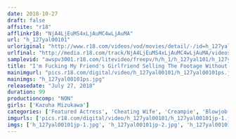 ```yaml
---
date: 2018-10-27
draft: false
affsite: "r18"
afflinkr18: "NjA4LjEuMS4xLjAuMC4wLjAuMA"
url: "h_127yal00101"
urloriginal: "http://www.r18.com/videos/vod/movies/detail/-/id=h_127yal00101"
urlfinal: "http://media.r18.com/track/NjA4LjEuMS4xLjAuMC4wLjAuMA/videos/vod/movies/detail/-/id=h_127yal00101"
samplevid: "awspv3001.r18.com/litevideo/freepv/h/h_1/h_127yal101/h_127yal101_dmb_w.mp4"
title: "I'm Fucking My Friend's Girlfriend Selling The Footage Without Permission Kazuha Mizukawa"
mainimgurl: "pics.r18.com/digital/video/h_127yal00101/h_127yal00101ps.jpg"
mainimgs: "h_127yal00101ps.jpg"
releasedate: "July 27, 2018"
duration: 99
productioncomp: "NON"
girls: ['Kazuha Mizukawa']
categories: ['Featured Actress', 'Cheating Wife', 'Creampie', 'Blowjob', 'Substance Use', 'Squirting', 'Hi-Def']
imgurls: ['pics.r18.com/digital/video/h_127yal00101/h_127yal00101jp-1.jpg', 'pics.r18.com/digital/video/h_127yal00101/h_127yal00101jp-2.jpg', 'pics.r18.com/digital/video/h_127yal00101/h_127yal00101jp-3.jpg', 'pics.r18.com/digital/video/h_127yal00101/h_127yal00101jp-4.jpg', 'pics.r18.com/digital/video/h_127yal00101/h_127yal00101jp-5.jpg', 'pics.r18.com/digital/video/h_127yal00101/h_127yal00101jp-6.jpg', 'pics.r18.com/digital/video/h_127yal00101/h_127yal00101jp-7.jpg', 'pics.r18.com/digital/video/h_127yal00101/h_127yal00101jp-8.jpg', 'pics.r18.com/digital/video/h_127yal00101/h_127yal00101jp-9.jpg', 'pics.r18.com/digital/video/h_127yal00101/h_127yal00101jp-10.jpg', 'pics.r18.com/digital/video/h_127yal00101/h_127yal00101jp-11.jpg', 'pics.r18.com/digital/video/h_127yal00101/h_127yal00101jp-12.jpg', 'pics.r18.com/digital/video/h_127yal00101/h_127yal00101jp-13.jpg', 'pics.r18.com/digital/video/h_127yal00101/h_127yal00101jp-14.jpg', 'pics.r18.com/digital/video/h_127yal00101/h_127yal00101jp-15.jpg', 'pics.r18.com/digital/video/h_127yal00101/h_127yal00101jp-16.jpg', 'pics.r18.com/digital/video/h_127yal00101/h_127yal00101jp-17.jpg', 'pics.r18.com/digital/video/h_127yal00101/h_127yal00101jp-18.jpg', 'pics.r18.com/digital/video/h_127yal00101/h_127yal00101jp-19.jpg', 'pics.r18.com/digital/video/h_127yal00101/h_127yal00101jp-20.jpg']
imgs: ['h_127yal00101jp-1.jpg', 'h_127yal00101jp-2.jpg', 'h_127yal00101jp-3.jpg', 'h_127yal00101jp-4.jpg', 'h_127yal00101jp-5.jpg', 'h_127yal00101jp-6.jpg', 'h_127yal00101jp-7.jpg', 'h_127yal00101jp-8.jpg', 'h_127yal00101jp-9.jpg', 'h_127yal00101jp-10.jpg', 'h_127yal00101jp-11.jpg', 'h_127yal00101jp-12.jpg', 'h_127yal00101jp-13.jpg', 'h_127yal00101jp-14.jpg', 'h_127yal00101jp-15.jpg', 'h_127yal00101jp-16.jpg', 'h_127yal00101jp-17.jpg', 'h_127yal00101jp-18.jpg', 'h_127yal00101jp-19.jpg', 'h_127yal00101jp-20.jpg']
---
```

